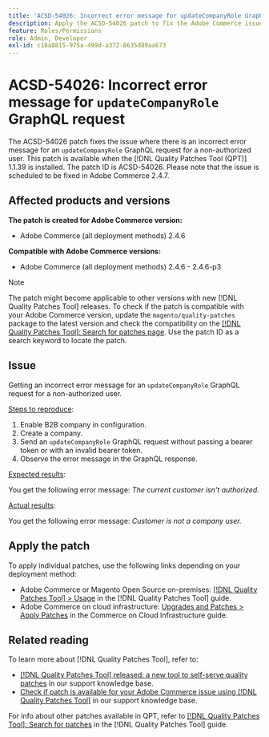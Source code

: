 ```yaml
---
title: 'ACSD-54026: Incorrect error message for updateCompanyRole GraphQL request'
description: Apply the ACSD-54026 patch to fix the Adobe Commerce issue where there is an incorrect error message for an updateCompanyRole GraphQL request for a non-authorized user.
feature: Roles/Permissions
role: Admin, Developer
exl-id: c18a8815-975a-499d-a372-8635d89aa673
---
```

# ACSD-54026: Incorrect error message for `updateCompanyRole` GraphQL request

The ACSD-54026 patch fixes the issue where there is an incorrect error message for an `updateCompanyRole` GraphQL request for a non-authorized user. This patch is available when the [!DNL Quality Patches Tool (QPT)] 1.1.39 is installed. The patch ID is ACSD-54026. Please note that the issue is scheduled to be fixed in Adobe Commerce 2.4.7.

## Affected products and versions

**The patch is created for Adobe Commerce version:**

* Adobe Commerce (all deployment methods) 2.4.6

**Compatible with Adobe Commerce versions:**

* Adobe Commerce (all deployment methods) 2.4.6 - 2.4.6-p3

>[!NOTE]
>
>The patch might become applicable to other versions with new [!DNL Quality Patches Tool] releases. To check if the patch is compatible with your Adobe Commerce version, update the `magento/quality-patches` package to the latest version and check the compatibility on the [[!DNL Quality Patches Tool]: Search for patches page](https://experienceleague.adobe.com/tools/commerce-quality-patches/index.html). Use the patch ID as a search keyword to locate the patch.

## Issue

Getting an incorrect error message for an `updateCompanyRole` GraphQL request for a non-authorized user.

<u>Steps to reproduce</u>:

1. Enable B2B company in configuration.
1. Create a company.
1. Send an `updateCompanyRole` GraphQL request without passing a bearer token or with an invalid bearer token.
1. Observe the error message in the GraphQL response.

<u>Expected results</u>:

You get the following error message: *The current customer isn't authorized.*

<u>Actual results</u>:

You get the following error message: *Customer is not a company user.*

## Apply the patch

To apply individual patches, use the following links depending on your deployment method:

* Adobe Commerce or Magento Open Source on-premises: [[!DNL Quality Patches Tool] > Usage](https://experienceleague.adobe.com/docs/commerce-operations/tools/quality-patches-tool/usage.html) in the [!DNL Quality Patches Tool] guide.
* Adobe Commerce on cloud infrastructure: [Upgrades and Patches > Apply Patches](https://experienceleague.adobe.com/docs/commerce-cloud-service/user-guide/develop/upgrade/apply-patches.html) in the Commerce on Cloud Infrastructure guide.

## Related reading

To learn more about [!DNL Quality Patches Tool], refer to:

* [[!DNL Quality Patches Tool] released: a new tool to self-serve quality patches](/help/announcements/adobe-commerce-announcements/magento-quality-patches-released-new-tool-to-self-serve-quality-patches.md) in our support knowledge base.
* [Check if patch is available for your Adobe Commerce issue using [!DNL Quality Patches Tool]](/help/support-tools/patches-available-in-qpt-tool/check-patch-for-magento-issue-with-magento-quality-patches.md) in our support knowledge base.

For info about other patches available in QPT, refer to [[!DNL Quality Patches Tool]: Search for patches](https://experienceleague.adobe.com/tools/commerce-quality-patches/index.html) in the [!DNL Quality Patches Tool] guide.
